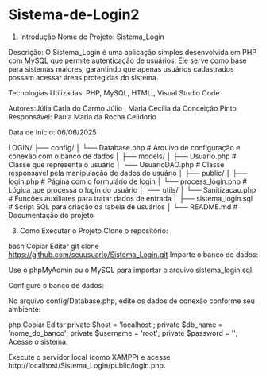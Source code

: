 # Sistema-de-Login2
1. Introdução
Nome do Projeto: Sistema_Login

Descrição:
O Sistema_Login é uma aplicação simples desenvolvida em PHP com MySQL que permite autenticação de usuários. Ele serve como base para sistemas maiores, garantindo que apenas usuários cadastrados possam acessar áreas protegidas do sistema.

Tecnologias Utilizadas:
PHP, MySQL, HTML,, Visual Studio Code

Autores:Júlia Carla do Carmo Júlio , Maria Cecília da Conceição Pinto
Responsável: Paula Maria da Rocha Celidorio

Data de Início:
06/06/2025

LOGIN/
├── config/
│   └── Database.php          # Arquivo de configuração e conexão com o banco de dados
│
├── models/
│   ├── Usuario.php           # Classe que representa o usuário
│   └── UsuarioDAO.php        # Classe responsável pela manipulação de dados do usuário
│
├── public/
│   ├── login.php             # Página com o formulário de login
│   └── process_login.php     # Lógica que processa o login do usuário
│
├── utils/
│   └── Sanitizacao.php       # Funções auxiliares para tratar dados de entrada
│
├── sistema_login.sql         # Script SQL para criação da tabela de usuários
│
└── README.md                 # Documentação do projeto

3. Como Executar o Projeto
Clone o repositório:

bash
Copiar
Editar
git clone https://github.com/seuusuario/Sistema_Login.git
Importe o banco de dados:

Use o phpMyAdmin ou o MySQL para importar o arquivo sistema_login.sql.

Configure o banco de dados:

No arquivo config/Database.php, edite os dados de conexão conforme seu ambiente:

php
Copiar
Editar
private $host = 'localhost';
private $db_name = 'nome_do_banco';
private $username = 'root';
private $password = '';
Acesse o sistema:

Execute o servidor local (como XAMPP) e acesse http://localhost/Sistema_Login/public/login.php.
